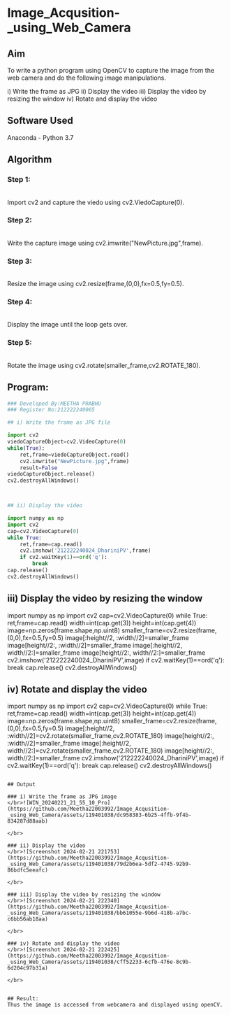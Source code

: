 # Image_Acqusition-_using_Web_Camera
## Aim
To write a python program using OpenCV to capture the image from the web camera and do the following image manipulations.
 
i) Write the frame as JPG 
ii) Display the video 
iii) Display the video by resizing the window
iv) Rotate and display the video

## Software Used
Anaconda - Python 3.7
## Algorithm
### Step 1:
<br>Import cv2 and capture the viedo using cv2.ViedoCapture(0).

### Step 2:
<br>Write the capture image using cv2.imwrite("NewPicture.jpg",frame).

### Step 3:
<br>Resize the image using cv2.resize(frame,(0,0),fx=0.5,fy=0.5).

### Step 4:
<br>Display the image until the loop gets over.

### Step 5:
<br>Rotate the image using cv2.rotate(smaller_frame,cv2.ROTATE_180).

## Program:
``` Python
### Developed By:MEETHA PRABHU
### Register No:212222240065

## i) Write the frame as JPG file

import cv2
viedoCaptureObject=cv2.VideoCapture(0)
while(True):
    ret,frame=viedoCaptureObject.read()
    cv2.imwrite("NewPicture.jpg",frame)
    result=False
viedoCaptureObject.release()
cv2.destroyAllWindows()



## ii) Display the video

import numpy as np
import cv2
cap=cv2.VideoCapture(0)
while True:
    ret,frame=cap.read()
    cv2.imshow('212222240024_DhariniPV',frame)
    if cv2.waitKey(1)==ord('q'):
        break
cap.release()
cv2.destroyAllWindows()
```


## iii) Display the video by resizing the window

import numpy as np
import cv2
cap=cv2.VideoCapture(0)
while True:
    ret,frame=cap.read()
    width=int(cap.get(3))
    height=int(cap.get(4))
    image=np.zeros(frame.shape,np.uint8)
    smaller_frame=cv2.resize(frame,(0,0),fx=0.5,fy=0.5)
    image[:height//2, :width//2]=smaller_frame
    image[height//2:, :width//2]=smaller_frame
    image[:height//2, width//2:]=smaller_frame
    image[height//2:, width//2:]=smaller_frame
    cv2.imshow('212222240024_DhariniPV',image)
    if cv2.waitKey(1)==ord('q'):
        break
cap.release()
cv2.destroyAllWindows()



## iv) Rotate and display the video

import numpy as np
import cv2
cap=cv2.VideoCapture(0)
while True:
    ret,frame=cap.read()
    width=int(cap.get(3))
    height=int(cap.get(4))
    image=np.zeros(frame.shape,np.uint8)
    smaller_frame=cv2.resize(frame,(0,0),fx=0.5,fy=0.5)
    image[:height//2, :width//2]=cv2.rotate(smaller_frame,cv2.ROTATE_180)
    image[height//2:, :width//2]=smaller_frame
    image[:height//2, width//2:]=cv2.rotate(smaller_frame,cv2.ROTATE_180)
    image[height//2:, width//2:]=smaller_frame
    cv2.imshow('212222240024_DhariniPV',image)
    if cv2.waitKey(1)==ord('q'):
        break
cap.release()
cv2.destroyAllWindows()
```

## Output

### i) Write the frame as JPG image
</br>![WIN_20240221_21_55_10_Pro](https://github.com/Meetha22003992/Image_Acqusition-_using_Web_Camera/assets/119401038/dc958383-6b25-4ffb-9f4b-834287d88aab)

</br>

### ii) Display the video
</br>![Screenshot 2024-02-21 221753](https://github.com/Meetha22003992/Image_Acqusition-_using_Web_Camera/assets/119401038/79d2b6ea-5df2-4745-92b9-86bdfc5eeafc)

</br>

### iii) Display the video by resizing the window
</br>![Screenshot 2024-02-21 222340](https://github.com/Meetha22003992/Image_Acqusition-_using_Web_Camera/assets/119401038/bb61055e-9b6d-418b-a7bc-c6bb56ab18aa)

</br>

### iv) Rotate and display the video
</br>![Screenshot 2024-02-21 222425](https://github.com/Meetha22003992/Image_Acqusition-_using_Web_Camera/assets/119401038/cff52233-6cfb-476e-8c9b-6d204c97b31a)

</br>


## Result:
Thus the image is accessed from webcamera and displayed using openCV.
